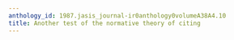 ```yaml
---
anthology_id: 1987.jasis_journal-ir0anthology0volumeA38A4.10
title: Another test of the normative theory of citing
---
```

